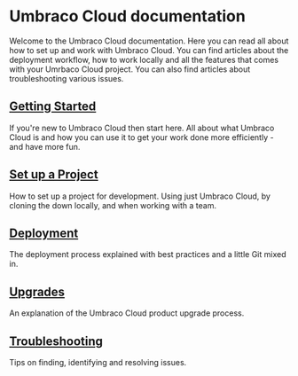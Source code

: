# Umbraco Cloud documentation

Welcome to the Umbraco Cloud documentation. Here you can read all about how to set up and work with Umbraco Cloud. You can find articles about the deployment workflow, how to work locally and all the features that comes with your Umrbaco Cloud project. You can also find articles about troubleshooting various issues.

## [Getting Started](Getting-Started/)
If you're new to Umbraco Cloud then start here. All about what Umbraco Cloud is and how you can use it to get your work done more efficiently - and have more fun.

## [Set up a Project](Set-Up/)
How to set up a project for development. 
Using just Umbraco Cloud, by cloning the down locally, and when working with a team.

## [Deployment](Deployment/)
The deployment process explained with best practices and a little Git mixed in.

## [Upgrades](Upgrades/)
An explanation of the Umbraco Cloud product upgrade process.

## [Troubleshooting](Troubleshooting/)
Tips on finding, identifying and resolving issues.